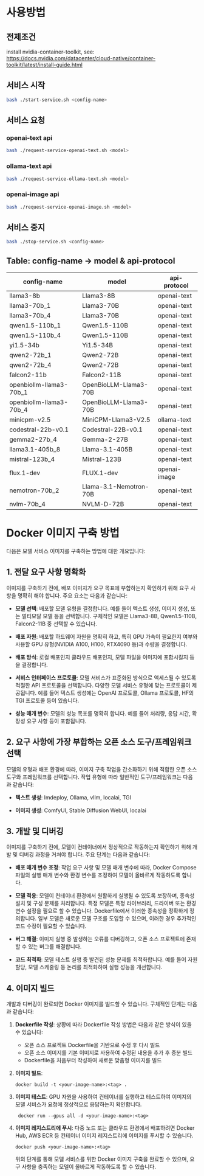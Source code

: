 # 사용방법

## 전제조건

install nvidia-container-toolkit, see: https://docs.nvidia.com/datacenter/cloud-native/container-toolkit/latest/install-guide.html

## 서비스 시작

```bash
bash ./start-service.sh <config-name>
```

## 서비스 요청

### openai-text api

```bash
bash ./request-service-openai-text.sh <model>
```

### ollama-text api

```bash
bash ./request-service-ollama-text.sh <model>
```

### openai-image api

```bash
bash ./request-service-openai-image.sh <model>
```

## 서비스 중지

```bash
bash ./stop-service.sh <config-name>
```

## Table: config-name -> model & api-protocol

| config-name             | model                  | api-protocol |
| ----------------------- | ---------------------- | ------------ |
| llama3-8b               | Llama3-8B              | openai-text  |
| llama3-70b_1            | Llama3-70B             | openai-text  |
| llama3-70b_4            | Llama3-70B             | openai-text  |
| qwen1.5-110b_1          | Qwen1.5-110B           | openai-text  |
| qwen1.5-110b_4          | Qwen1.5-110B           | openai-text  |
| yi1.5-34b               | Yi1.5-34B              | openai-text  |
| qwen2-72b_1             | Qwen2-72B              | openai-text  |
| qwen2-72b_4             | Qwen2-72B              | openai-text  |
| falcon2-11b             | Falcon2-11B            | openai-text  |
| openbiollm-llama3-70b_1 | OpenBioLLM-Llama3-70B  | openai-text  |
| openbiollm-llama3-70b_4 | OpenBioLLM-Llama3-70B  | openai-text  |
| minicpm-v2.5            | MiniCPM-Llama3-V2.5    | ollama-text  |
| codestral-22b-v0.1      | Codestral-22B-v0.1     | openai-text  |
| gemma2-27b_4            | Gemma-2-27B            | openai-text  |
| llama3.1-405b_8         | Llama-3.1-405B         | openai-text  |
| mistral-123b_4          | Mistral-123B           | openai-text  |
| flux.1-dev              | FLUX.1-dev             | openai-image |
| nemotron-70b_2          | Llama-3.1-Nemotron-70B | openai-text  |
| nvlm-70b_4              | NVLM-D-72B             | openai-text  |

# Docker 이미지 구축 방법

다음은 모델 서비스 이미지를 구축하는 방법에 대한 개요입니다:

## 1. 전달 요구 사항 명확화

이미지를 구축하기 전에, 배포 이미지가 요구 목표에 부합하는지 확인하기 위해 요구 사항을 명확히 해야 합니다. 주요 요소는 다음과 같습니다:

- **모델 선택**: 배포할 모델 유형을 결정합니다. 예를 들어 텍스트 생성, 이미지 생성, 또는 멀티모달 모델 등을 선택합니다. 구체적인 모델은 Llama3-8B, Qwen1.5-110B, Falcon2-11B 중 선택할 수 있습니다.

- **배포 자원**: 배포할 하드웨어 자원을 명확히 하고, 특히 GPU 가속이 필요한지 여부와 사용할 GPU 유형(NVIDIA A100, H100, RTX4090 등)과 수량을 결정합니다.

- **배포 방식**: 로컬 배포인지 클라우드 배포인지, 모델 파일을 이미지에 포함시킬지 등을 결정합니다.

- **서비스 인터페이스 프로토콜**: 모델 서비스가 표준화된 방식으로 액세스될 수 있도록 적절한 API 프로토콜을 선택합니다. 다양한 모델 서비스 유형에 맞는 프로토콜이 제공됩니다. 예를 들어 텍스트 생성에는 OpenAI 프로토콜, Ollama 프로토콜, HF의 TGI 프로토콜 등이 있습니다.

- **성능 매개 변수**: 모델의 성능 목표를 명확히 합니다. 예를 들어 처리량, 응답 시간, 확장성 요구 사항 등이 포함됩니다.

## 2. 요구 사항에 가장 부합하는 오픈 소스 도구/프레임워크 선택

모델의 유형과 배포 환경에 따라, 이미지 구축 작업을 간소화하기 위해 적합한 오픈 소스 도구와 프레임워크를 선택합니다. 작업 유형에 따라 일반적인 도구/프레임워크는 다음과 같습니다:

- **텍스트 생성**: lmdeploy, Ollama, vllm, localai, TGI

- **이미지 생성**: ComfyUI, Stable Diffusion WebUI, localai

## 3. 개발 및 디버깅

이미지를 구축하기 전에, 모델이 컨테이너에서 정상적으로 작동하는지 확인하기 위해 개발 및 디버깅 과정을 거쳐야 합니다. 주요 단계는 다음과 같습니다:

- **배포 매개 변수 조정**: 작업 요구 사항 및 모델 매개 변수에 따라, Docker Compose 파일의 실행 매개 변수와 환경 변수를 조정하여 모델이 올바르게 작동하도록 합니다.

- **모델 적응**: 모델이 컨테이너 환경에서 원활하게 실행될 수 있도록 보장하며, 종속성 설치 및 구성 문제를 처리합니다. 특정 모델은 특정 라이브러리, 드라이버 또는 환경 변수 설정을 필요로 할 수 있습니다. Dockerfile에서 이러한 종속성을 정확하게 정의합니다. 일부 모델은 새로운 모델 구조를 도입할 수 있으며, 이러한 경우 추가적인 코드 수정이 필요할 수 있습니다.

- **버그 해결**: 이미지 실행 중 발생하는 오류를 디버깅하고, 오픈 소스 프로젝트에 존재할 수 있는 버그를 해결합니다.

- **코드 최적화**: 모델 테스트 실행 중 발견된 성능 문제를 최적화합니다. 예를 들어 자원 할당, 모델 스케줄링 등 논리를 최적화하여 실행 성능을 개선합니다.

## 4. 이미지 빌드

개발과 디버깅이 완료되면 Docker 이미지를 빌드할 수 있습니다. 구체적인 단계는 다음과 같습니다:

1. **Dockerfile 작성**: 상황에 따라 Dockerfile 작성 방법은 다음과 같은 방식이 있을 수 있습니다:

   - 오픈 소스 프로젝트 Dockerfile을 기반으로 수정 후 다시 빌드
   - 오픈 소스 이미지를 기본 이미지로 사용하여 수정된 내용을 추가 후 증분 빌드
   - Dockerfile을 처음부터 작성하여 새로운 맞춤형 이미지를 빌드

2. **이미지 빌드**:

   ```shell
   docker build -t <your-image-name>:<tag> .
   ```

3. **이미지 테스트**: GPU 자원을 사용하여 컨테이너를 실행하고 테스트하여 이미지의 모델 서비스가 요청에 정상적으로 응답하는지 확인합니다.

   ```shell
    docker run --gpus all -d <your-image-name>:<tag>
   ```

4. **이미지 레지스트리에 푸시**: 다중 노드 또는 클라우드 환경에서 배포하려면 Docker Hub, AWS ECR 등 컨테이너 이미지 레지스트리에 이미지를 푸시할 수 있습니다.

   ```shell
   docker push <your-image-name>:<tag>
   ```

   위의 단계를 통해 모델 서비스를 위한 Docker 이미지 구축을 완료할 수 있으며, 요구 사항을 충족하는 모델이 올바르게 작동하도록 할 수 있습니다.

